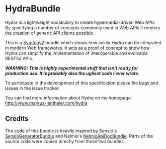 HydraBundle
==============

Hydra is a lightweight vocabulary to create hypermedia-driven Web APIs. By
specifying a number of concepts commonly used in Web APIs it renders the
creation of generic API clients possible.

This is a [Symfony2](http://www.symfony.com/) bundle which shows how easily
Hydra can be integrated in modern Web frameworks. It acts as a proof of
concept to show how Hydra can simplify the implementation of interoperable
and evolvable RESTful APIs.

***WARNING: This is highly experimental stuff that isn't ready for
production use. It is probably also the ugliest code I ever wrote.***

To participate in the development of this specification please file bugs and
issues in the issue tracker.

You can find more information about Hydra on my homepage:
http://www.markus-lanthaler.com/hydra


Credits
------------

The code of this bundle is heavily inspired by Sensio's
[SensioGeneratorBundle](https://github.com/sensio/SensioGeneratorBundle) and
Nelmio's [NelmioApiDocBundle](https://github.com/nelmio/NelmioApiDocBundle).
Parts of the source code were copied directly from those two bundles.
